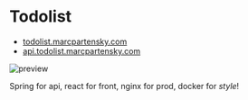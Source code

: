 # Todolist

- [todolist.marcpartensky.com](https://todolist.marcpartensky.com)
- [api.todolist.marcpartensky.com](https://api.todolist.marcpartensky.com/todo/all)

![preview](https://cdn.discordapp.com/attachments/611251401514811392/830951948974030888/lexces.png)

Spring for api, react for front, nginx for prod, docker for *style*!
